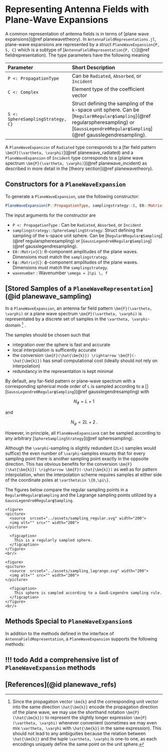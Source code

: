 # Representing Antenna Fields with Plane-Wave Expansions

A common representation of antenna fields is in terms of [plane wave expansions](@ref planewavetheory).
In `AntennaFieldRepresentations.jl`, plane-wave expansions are represented by a struct `PlaneWaveExpansion{P, S, C}` which is a subtype of [`AntennaFieldRepresentation{P, C}`](@ref fieldrepresentation).
The type parameters have the following meaning

| Parameter                                 | Short Description                                                |
| :---------------------------------------- | :--------------------------------------------------------------- |
| `P <: PropagationType`                    | Can be `Radiated`, `Absorbed`, or `Incident`                     |
| `C <: Complex`                            | Element type of the coefficient vector                           |
| `S <: SphereSamplingStrategy, C}`         | Struct defining the sampling of the ``k``-space unit sphere. Can be [`RegularθRegularϕSampling`](@ref regularspheresampling) or [`GaussLegendreθRegularϕSampling`](@ref gausslegendresampling).|

A `PlaneWaveExpansion` of `Radiated` type corresponds to a [far field pattern ``\bm{F}(\vartheta, \varphi)``](@ref planewave_radiated) and a `PlaneWaveExpansion` of `Incident` type corresponds to a [plane wave spectrum ``\bm{P}(\vartheta, \varphi)``](@ref planewave_incident) as described in more detail in the [theory section](@ref planewavetheory).

## Constructors for a `PlaneWaveExpansion`
To generate a `PlaneWaveExpansion`, use the following constructor:
```julia
PlaneWaveExpansion(P::PropagationType, samplingstrategy::S, Eθ::Matrix{C}, Eϕ::Matrix{C}, wavenumber::Number) where{S <: SphereSamplingStrategy, C}
```
The input arguments for the constructor are

- `P <: PropagationType` : Can be `Radiated`, `Absorbed`, or `Incident`
- `samplingstrategy::SphereSamplingStrategy`: Struct defining the sampling of the ``k``-space unit sphere. Can be [`RegularθRegularϕSampling`](@ref regularspheresampling) or [`GaussLegendreθRegularϕSampling`](@ref gausslegendresampling).
- `Eθ::Matrix{C}`: θ-component amplitudes of the plane waves. Dimensions must match the `samplingstrategy`.
- `Eϕ::Matrix{C}`: ϕ-component amplitudes of the plane waves. Dimensions must match the `samplingstrategy`.
- `wavenumber` : Wavenumber ``\omega = 2\pi \, f``

## [Stored Samples of a `PlaneWaveRepresentation`](@id planewave_sampling)

In a `PlaneWaveExpansion`, an antenna far field pattern ``\bm{F}(\vartheta, \varphi)`` or a plane wave spectrum ``\bm{P}(\vartheta, \varphi)`` is representated by a discrete set of samples in the ``\vartheta, \varphi``-domain [^1] . 

The samples should be chosen such that
- integration over the sphere is fast and accurate
- local interpolation is sufficently accurate
- the conversion  ``\bm{F}(\hat{\bm{k}}) \rightarrow \bm{F}(-\hat{\bm{k}})`` has small computational cost (ideally should not rely on interpolation)
- redundancy in the representation is kept minimal

By default, any far-field pattern or plane-wave spectrum with a corresponding spherical mode order of ``L`` is sampled according to a [][`GaussLegendreθRegularϕSampling`](@ref gausslegendresampling)
with
```math
N_\vartheta=L+1
```
and
```math
N_\varphi=2L+2 \,.
```
However, in principle, all `PlaneWaveExpansion`s can be sampled according to any arbitrary [`SphereSamplingStrategy`](@ref spheresampling).


Although the ``\varphi``-sampling is slightly redundant (``2L+1`` samples would suffice) the even number of  ``\varphi``-samples ensures that for every sampling point there is another sampling point exactly in the oppsoite direction. This has obvious benefits for the conversion  ``\bm{F}(\hat{\bm{k}}) \rightarrow \bm{F}(-\hat{\bm{k}})`` as well as for pattern interpolation, when the interpolation scheme requires samples at either side of the coordinate poles at ``\vartheta\in \{0,\pi\}``.




The figures below compare the regular sampling points in a `RegularθRegularϕSampling` and the Lagrange sampling points utilized by a `GaussLegendreθRegularϕSampling`. 


```@raw html
<figure>
<picture>
  <source  srcset="../assets/sampling_regular.svg" width="200">
  <img alt="" src="" width="200">
</picture>

  <figcaption>
    This is a regularly sampled sphere.
  </figcaption>
</figure>
<br/>
```
```@raw html
<figure>
<picture>
  <source  srcset="../assets/sampling_lagrange.svg" width="200">
  <img alt="" src="" width="200">
</picture>

  <figcaption>
    This sphere is sampled according to a Gauß-Legendre sampling rule.
  </figcaption>
</figure>
<br/>
```

## Methods Special to `PlaneWaveExpansion`s
In addition to the methods defined in the interface of `AntennaFieldRepresentation`, a `PlaneWaveExpansion` supports the following methods:

!!! todo
    Add a comprehensive list of `PlaneWaveExpansion` methods
---

## [References](@id planewave_refs)
[^1]: Since the propagation vector ``\bm{k}`` and the corresponding unit vector into the same direction ``\hat{\bm{k}}`` encode the propagation direction of the plane wave, we may use the shorthand notation ``\bm{P}(\hat{\bm{k}})`` to represent the slightly longer expression ``\bm{P}(\vartheta, \varphi)`` whenever convenient (sometimes we may even mix ``\vartheta, \varphi`` with ``\hat{\bm{k}}`` in the same expression). 
This should not lead to any ambiguities because the relation between ``\hat{\bm{k}}`` and the tuple ``\vartheta, \varphi`` is one-to one, as each encodings uniquely define the same point on the unit sphere.
